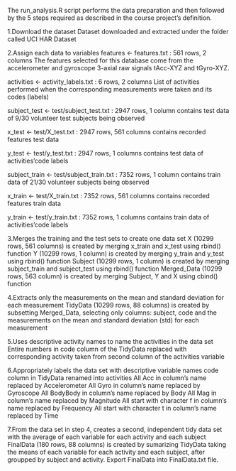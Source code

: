 The run_analysis.R script performs the data preparation and then followed by the 5 steps required as described in the course project’s definition.

1.Download the dataset
  Dataset downloaded and extracted under the folder called UCI HAR Dataset

2.Assign each data to variables
  features <- features.txt : 561 rows, 2 columns
  The features selected for this database come from the accelerometer and gyroscope 3-axial raw signals tAcc-XYZ and tGyro-XYZ.
  
  activities <- activity_labels.txt : 6 rows, 2 columns
  List of activities performed when the corresponding measurements were taken and its codes (labels)
  
  subject_test <- test/subject_test.txt : 2947 rows, 1 column
  contains test data of 9/30 volunteer test subjects being observed
  
  x_test <- test/X_test.txt : 2947 rows, 561 columns
  contains recorded features test data
  
  y_test <- test/y_test.txt : 2947 rows, 1 columns
  contains test data of activities’code labels
  
  subject_train <- test/subject_train.txt : 7352 rows, 1 column
  contains train data of 21/30 volunteer subjects being observed
  
  x_train <- test/X_train.txt : 7352 rows, 561 columns
  contains recorded features train data
 
 y_train <- test/y_train.txt : 7352 rows, 1 columns
  contains train data of activities’code labels

3.Merges the training and the test sets to create one data set
  X (10299 rows, 561 columns) is created by merging x_train and x_test using rbind() function
  Y (10299 rows, 1 column) is created by merging y_train and y_test using rbind() function
  Subject (10299 rows, 1 column) is created by merging subject_train and subject_test using rbind() function
  Merged_Data (10299 rows, 563 column) is created by merging Subject, Y and X using cbind() function

4.Extracts only the measurements on the mean and standard deviation for each measurement
  TidyData (10299 rows, 88 columns) is created by subsetting Merged_Data, selecting only columns: subject, code and the measurements on the mean and standard deviation (std) for each measurement

5.Uses descriptive activity names to name the activities in the data set
  Entire numbers in code column of the TidyData replaced with corresponding activity taken from second column of the activities variable

6.Appropriately labels the data set with descriptive variable names
  code column in TidyData renamed into activities
  All Acc in column’s name replaced by Accelerometer
  All Gyro in column’s name replaced by Gyroscope
  All BodyBody in column’s name replaced by Body
  All Mag in column’s name replaced by Magnitude
  All start with character f in column’s name replaced by Frequency
  All start with character t in column’s name replaced by Time

7.From the data set in step 4, creates a second, independent tidy data set with the average of each variable for each activity and each subject
  FinalData (180 rows, 88 columns) is created by sumarizing TidyData taking the means of each variable for each activity and each subject, after groupped by subject and activity.
   Export FinalData into FinalData.txt file.
